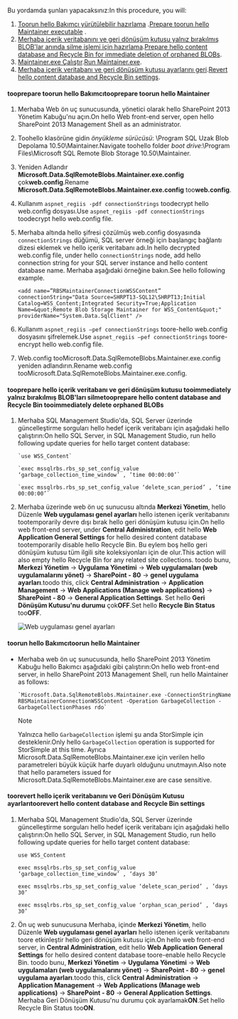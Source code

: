 <!--author=SharS last changed: 9/17/15-->

<span data-ttu-id="d1cc4-101">Bu yordamda şunları yapacaksınız:</span><span class="sxs-lookup"><span data-stu-id="d1cc4-101">In this procedure, you will:</span></span>

1. <span data-ttu-id="d1cc4-102">[Toorun hello Bakımcı yürütülebilir hazırlama](#to-prepare-to-run-the-maintainer) .</span><span class="sxs-lookup"><span data-stu-id="d1cc4-102">[Prepare toorun hello Maintainer executable](#to-prepare-to-run-the-maintainer) .</span></span>
2. <span data-ttu-id="d1cc4-103">[Merhaba içerik veritabanını ve geri dönüşüm kutusu yalnız bırakılmış BLOB'lar anında silme işlemi için hazırlama](#to-prepare-the-content-database-and-recycle-bin-to-immediately-delete-orphaned-blobs).</span><span class="sxs-lookup"><span data-stu-id="d1cc4-103">[Prepare hello content database and Recycle Bin for immediate deletion of orphaned BLOBs](#to-prepare-the-content-database-and-recycle-bin-to-immediately-delete-orphaned-blobs).</span></span>
3. <span data-ttu-id="d1cc4-104">[Maintainer.exe Çalıştır](#to-run-the-maintainer).</span><span class="sxs-lookup"><span data-stu-id="d1cc4-104">[Run Maintainer.exe](#to-run-the-maintainer).</span></span>
4. <span data-ttu-id="d1cc4-105">[Merhaba içerik veritabanı ve geri dönüşüm kutusu ayarlarını geri](#to-revert-the-content-database-and-recycle-bin-settings).</span><span class="sxs-lookup"><span data-stu-id="d1cc4-105">[Revert hello content database and Recycle Bin settings](#to-revert-the-content-database-and-recycle-bin-settings).</span></span>

#### <a name="tooprepare-toorun-hello-maintainer"></a><span data-ttu-id="d1cc4-106">tooprepare toorun hello Bakımcı</span><span class="sxs-lookup"><span data-stu-id="d1cc4-106">tooprepare toorun hello Maintainer</span></span>
1. <span data-ttu-id="d1cc4-107">Merhaba Web ön uç sunucusunda, yönetici olarak hello SharePoint 2013 Yönetim Kabuğu'nu açın.</span><span class="sxs-lookup"><span data-stu-id="d1cc4-107">On hello Web front-end server, open hello SharePoint 2013 Management Shell as an administrator.</span></span>
2. <span data-ttu-id="d1cc4-108">Toohello klasörüne gidin *önyükleme sürücüsü*: \Program SQL Uzak Blob Depolama 10.50\Maintainer\.</span><span class="sxs-lookup"><span data-stu-id="d1cc4-108">Navigate toohello folder *boot drive*:\Program Files\Microsoft SQL Remote Blob Storage 10.50\Maintainer\.</span></span>
3. <span data-ttu-id="d1cc4-109">Yeniden Adlandır **Microsoft.Data.SqlRemoteBlobs.Maintainer.exe.config** çok**web.config**.</span><span class="sxs-lookup"><span data-stu-id="d1cc4-109">Rename **Microsoft.Data.SqlRemoteBlobs.Maintainer.exe.config** too**web.config**.</span></span>
4. <span data-ttu-id="d1cc4-110">Kullanım `aspnet_regiis -pdf connectionStrings` toodecrypt hello web.config dosyası.</span><span class="sxs-lookup"><span data-stu-id="d1cc4-110">Use `aspnet_regiis -pdf connectionStrings` toodecrypt hello web.config file.</span></span>
5. <span data-ttu-id="d1cc4-111">Merhaba altında hello şifresi çözülmüş web.config dosyasında `connectionStrings` düğümü, SQL server örneği için başlangıç bağlantı dizesi eklemek ve hello içerik veritabanı adı.</span><span class="sxs-lookup"><span data-stu-id="d1cc4-111">In hello decrypted web.config file, under hello `connectionStrings` node, add hello connection string for your SQL server instance and hello content database name.</span></span> <span data-ttu-id="d1cc4-112">Merhaba aşağıdaki örneğine bakın.</span><span class="sxs-lookup"><span data-stu-id="d1cc4-112">See hello following example.</span></span>
   
    `<add name=”RBSMaintainerConnectionWSSContent” connectionString="Data Source=SHRPT13-SQL12\SHRPT13;Initial Catalog=WSS_Content;Integrated Security=True;Application Name=&quot;Remote Blob Storage Maintainer for WSS_Content&quot;" providerName="System.Data.SqlClient" />`
6. <span data-ttu-id="d1cc4-113">Kullanım `aspnet_regiis –pef connectionStrings` toore-hello web.config dosyasını şifrelemek.</span><span class="sxs-lookup"><span data-stu-id="d1cc4-113">Use `aspnet_regiis –pef connectionStrings` toore-encrypt hello web.config file.</span></span> 
7. <span data-ttu-id="d1cc4-114">Web.config tooMicrosoft.Data.SqlRemoteBlobs.Maintainer.exe.config yeniden adlandırın.</span><span class="sxs-lookup"><span data-stu-id="d1cc4-114">Rename web.config tooMicrosoft.Data.SqlRemoteBlobs.Maintainer.exe.config.</span></span> 

#### <a name="tooprepare-hello-content-database-and-recycle-bin-tooimmediately-delete-orphaned-blobs"></a><span data-ttu-id="d1cc4-115">tooprepare hello içerik veritabanı ve geri dönüşüm kutusu tooimmediately yalnız bırakılmış BLOB'ları silme</span><span class="sxs-lookup"><span data-stu-id="d1cc4-115">tooprepare hello content database and Recycle Bin tooimmediately delete orphaned BLOBs</span></span>
1. <span data-ttu-id="d1cc4-116">Merhaba SQL Management Studio'da, SQL Server üzerinde güncelleştirme sorguları hello hedef içerik veritabanı için aşağıdaki hello çalıştırın:</span><span class="sxs-lookup"><span data-stu-id="d1cc4-116">On hello SQL Server, in SQL Management Studio, run hello following update queries for hello target content database:</span></span> 
   
       `use WSS_Content`
   
       `exec mssqlrbs.rbs_sp_set_config_value ‘garbage_collection_time_window’ , ’time 00:00:00’`
   
       `exec mssqlrbs.rbs_sp_set_config_value ‘delete_scan_period’ , ’time 00:00:00’`
2. <span data-ttu-id="d1cc4-117">Merhaba üzerinde web ön uç sunucusu altında **Merkezi Yönetim**, hello Düzenle **Web uygulaması genel ayarları** hello istenen içerik veritabanını tootemporarily devre dışı bırak hello geri dönüşüm kutusu için.</span><span class="sxs-lookup"><span data-stu-id="d1cc4-117">On hello web front-end server, under **Central Administration**, edit hello **Web Application General Settings** for hello desired content database tootemporarily disable hello Recycle Bin.</span></span> <span data-ttu-id="d1cc4-118">Bu eylem boş hello geri dönüşüm kutusu tüm ilgili site koleksiyonları için de olur.</span><span class="sxs-lookup"><span data-stu-id="d1cc4-118">This action will also empty hello Recycle Bin for any related site collections.</span></span> <span data-ttu-id="d1cc4-119">toodo bunu, **Merkezi Yönetim** -> **Uygulama Yönetimi** -> **Web uygulamaları (web uygulamalarını yönet)**  ->  **SharePoint - 80** -> **genel uygulama ayarları**.</span><span class="sxs-lookup"><span data-stu-id="d1cc4-119">toodo this, click **Central Administration** -> **Application Management** -> **Web Applications (Manage web applications)** -> **SharePoint - 80** -> **General Application Settings**.</span></span> <span data-ttu-id="d1cc4-120">Set hello **Geri Dönüşüm Kutusu'nu durumu** çok**OFF**.</span><span class="sxs-lookup"><span data-stu-id="d1cc4-120">Set hello **Recycle Bin Status** too**OFF**.</span></span>
   
    ![Web uygulaması genel ayarları](./media/storsimple-sharepoint-adapter-garbage-collection/HCS_WebApplicationGeneralSettings-include.png)

#### <a name="toorun-hello-maintainer"></a><span data-ttu-id="d1cc4-122">toorun hello Bakımcı</span><span class="sxs-lookup"><span data-stu-id="d1cc4-122">toorun hello Maintainer</span></span>
* <span data-ttu-id="d1cc4-123">Merhaba web ön uç sunucusunda, hello SharePoint 2013 Yönetim Kabuğu hello Bakımcı aşağıdaki gibi çalıştırın:</span><span class="sxs-lookup"><span data-stu-id="d1cc4-123">On hello web front-end server, in hello SharePoint 2013 Management Shell, run hello Maintainer as follows:</span></span>
  
      `Microsoft.Data.SqlRemoteBlobs.Maintainer.exe -ConnectionStringName RBSMaintainerConnectionWSSContent -Operation GarbageCollection -GarbageCollectionPhases rdo`
  
  > [!NOTE]
  > <span data-ttu-id="d1cc4-124">Yalnızca hello `GarbageCollection` işlemi şu anda StorSimple için desteklenir.</span><span class="sxs-lookup"><span data-stu-id="d1cc4-124">Only hello `GarbageCollection` operation is supported for StorSimple at this time.</span></span> <span data-ttu-id="d1cc4-125">Ayrıca Microsoft.Data.SqlRemoteBlobs.Maintainer.exe için verilen hello parametreleri büyük küçük harfe duyarlı olduğunu unutmayın.</span><span class="sxs-lookup"><span data-stu-id="d1cc4-125">Also note that hello parameters issued for Microsoft.Data.SqlRemoteBlobs.Maintainer.exe are case sensitive.</span></span> 
  > 
  > 

#### <a name="toorevert-hello-content-database-and-recycle-bin-settings"></a><span data-ttu-id="d1cc4-126">toorevert hello içerik veritabanını ve Geri Dönüşüm Kutusu ayarları</span><span class="sxs-lookup"><span data-stu-id="d1cc4-126">toorevert hello content database and Recycle Bin settings</span></span>
1. <span data-ttu-id="d1cc4-127">Merhaba SQL Management Studio'da, SQL Server üzerinde güncelleştirme sorguları hello hedef içerik veritabanı için aşağıdaki hello çalıştırın:</span><span class="sxs-lookup"><span data-stu-id="d1cc4-127">On hello SQL Server, in SQL Management Studio, run hello following update queries for hello target content database:</span></span>
   
      `use WSS_Content`
   
      `exec mssqlrbs.rbs_sp_set_config_value ‘garbage_collection_time_window’ , ‘days 30’`
   
      `exec mssqlrbs.rbs_sp_set_config_value ‘delete_scan_period’ , ’days 30’`
   
      `exec mssqlrbs.rbs_sp_set_config_value ‘orphan_scan_period’ , ’days 30’`
2. <span data-ttu-id="d1cc4-128">Ön uç web sunucusuna Merhaba, içinde **Merkezi Yönetim**, hello Düzenle **Web uygulaması genel ayarları** hello istenen içerik veritabanını toore etkinleştir hello geri dönüşüm kutusu için.</span><span class="sxs-lookup"><span data-stu-id="d1cc4-128">On hello web front-end server, in **Central Administration**, edit hello **Web Application General Settings** for hello desired content database toore-enable hello Recycle Bin.</span></span> <span data-ttu-id="d1cc4-129">toodo bunu, **Merkezi Yönetim** -> **Uygulama Yönetimi** -> **Web uygulamaları (web uygulamalarını yönet)**  ->  **SharePoint - 80** -> **genel uygulama ayarları**.</span><span class="sxs-lookup"><span data-stu-id="d1cc4-129">toodo this, click **Central Administration** -> **Application Management** -> **Web Applications (Manage web applications)** -> **SharePoint - 80** -> **General Application Settings**.</span></span> <span data-ttu-id="d1cc4-130">Merhaba Geri Dönüşüm Kutusu'nu durumu çok ayarlamak**ON**.</span><span class="sxs-lookup"><span data-stu-id="d1cc4-130">Set hello Recycle Bin Status too**ON**.</span></span>

